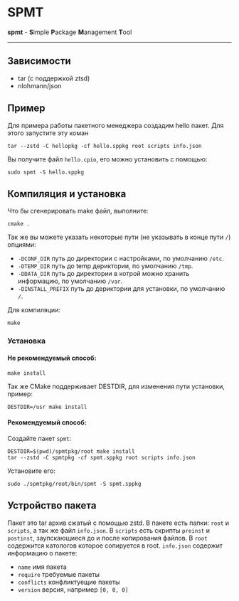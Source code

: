 # SPMT

**spmt** - **S**imple **P**ackage **M**anagement **T**ool

------

## Зависимости
- tar (с поддержкой ztsd)
- nlohmann/json

## Пример
Для примера работы пакетного менеджера создадим hello пакет.
Для этого запустите эту коман
```shell
tar --zstd -C hellopkg -cf hello.sppkg root scripts info.json
```
Вы получите файл `hello.cpio`, его можно установить с помощью:
```shell
sudo spmt -S hello.sppkg
```

## Компиляция и установка

Что бы сгенерировать make файл, выполните:
```shell
cmake .
```
Так же вы можете указать некоторые пути (не указывать в конце пути `/`) опциями:
- `-DCONF_DIR` путь до директории с настройками, по умолчанию `/etc`.
- `-DTEMP_DIR` путь до temp дериктории, по умолчанию `/tmp`.
- `-DDATA_DIR` путь до директории в котрой можно хранить информацию, по умолчанию `/var`.
- `-DINSTALL_PREFIX` путь до дериктории для установки, по умолчанию `/`.

Для компиляции:
```shell
make
```

### Установка
#### Не рекомендуемый способ:
```shell
make install
```
Так же CMake поддерживает DESTDIR, для изменения пути установки, пример:
```shell
DESTDIR=/usr make install
```
#### Рекомендуемый способ:
Создайте пакет `spmt`:  
```shell
DESTDIR=$(pwd)/spmtpkg/root make install
tar --zstd -C spmtpkg -cf spmt.sppkg root scripts info.json
```

Установите его:
```shell
sudo ./spmtpkg/root/bin/spmt -S spmt.sppkg
```

## Устройство пакета
Пакет это tar архив сжатый с помощью zstd.
В пакете есть папки: `root` и `scripts`, а так же файл `info.json`.
В `scripts` есть скрипты `preinst` и `postinst`, заупскающиеся до и после копирования файлов.
В `root` содержится катологов которое сопируется в root.
`info.json` содержит информацию о пакете:
- `name` имя пакета 
- `require` требуемые пакеты
- `conflicts` конфликтуещие пакеты
- `version` версия, например `[0, 0, 0]`